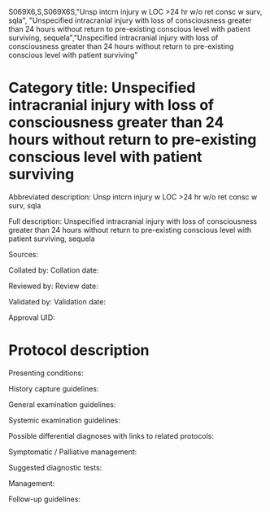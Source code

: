 S069X6,S,S069X6S,"Unsp intcrn injury w LOC >24 hr w/o ret consc w surv, sqla", "Unspecified intracranial injury with loss of consciousness greater than 24 hours without return to pre-existing conscious level with patient surviving, sequela","Unspecified intracranial injury with loss of consciousness greater than 24 hours without return to pre-existing conscious level with patient surviving"
# Category title: Unspecified intracranial injury with loss of consciousness greater than 24 hours without return to pre-existing conscious level with patient surviving

Abbreviated description: Unsp intcrn injury w LOC >24 hr w/o ret consc w surv, sqla

Full description: Unspecified intracranial injury with loss of consciousness greater than 24 hours without return to pre-existing conscious level with patient surviving, sequela

Sources:

Collated by:
Collation date:

Reviewed by:
Review date:

Validated by:
Validation date:

Approval UID:

# Protocol description

Presenting conditions:

History capture guidelines:

General examination guidelines:

Systemic examination guidelines:

Possible differential diagnoses with links to related protocols:

Symptomatic / Palliative management:

Suggested diagnostic tests:

Management:

Follow-up guidelines:
